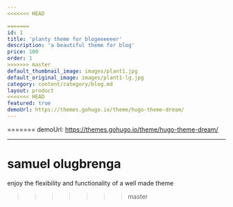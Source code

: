 ```yaml
---
<<<<<<< HEAD

=======
id: 1
title: 'planty theme for blogeeeeeer'
description: 'a beautiful theme for blog'
price: 100
order: 1
>>>>>>> master
default_thumbnail_image: images/plant1.jpg
default_original_image: images/plant1-lg.jpg
category: content/category/blog.md
layout: product
<<<<<<< HEAD
featured: true
demoUrl: https://themes.gohugo.io/theme/hugo-theme-dream/
---
```

=======
demoUrl: https://themes.gohugo.io/theme/hugo-theme-dream/

---
# samuel olugbrenga

enjoy the flexibility and functionality of a well made theme
>>>>>>> master
